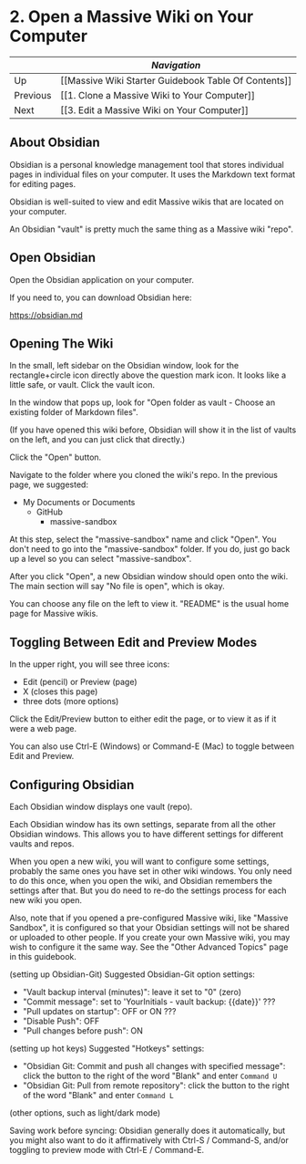 # 2. Open a Massive Wiki on Your Computer

| | _Navigation_ |
|---|---|
| Up | [[Massive Wiki Starter Guidebook Table Of Contents]] |
| Previous | [[1. Clone a Massive Wiki to Your Computer]] |
| Next | [[3. Edit a Massive Wiki on Your Computer]] |

## About Obsidian

Obsidian is a personal knowledge management tool that stores individual pages in individual files on your computer.  It uses the Markdown text format for editing pages.

Obsidian is well-suited to view and edit Massive wikis that are located on your computer.

An Obsidian "vault" is pretty much the same thing as a Massive wiki "repo".

## Open Obsidian

Open the Obsidian application on your computer.

If you need to, you can download Obsidian here:

https://obsidian.md

## Opening The Wiki

In the small, left sidebar on the Obsidian window, look for the rectangle+circle icon directly above the question mark icon. It looks like a little safe, or vault.  Click the vault icon.

In the window that pops up, look for "Open folder as vault - Choose an existing folder of Markdown files".

(If you have opened this wiki before, Obsidian will show it in the list of vaults on the left, and you can just click that directly.)

Click the "Open" button.

Navigate to the folder where you cloned the wiki's repo.  In the previous page, we suggested:

* My Documents or Documents
  * GitHub
    * massive-sandbox

At this step, select the "massive-sandbox" name and click "Open".  You don't need to go into the "massive-sandbox" folder.  If you do, just go back up a level so you can select "massive-sandbox".

After you click "Open", a new Obsidian window should open onto the wiki.  The main section will say "No file is open", which is okay.

You can choose any file on the left to view it.  "README" is the usual home page for Massive wikis.

## Toggling Between Edit and Preview Modes

In the upper right, you will see three icons:

* Edit (pencil) or Preview (page)
* X (closes this page)
* three dots (more options)

Click the Edit/Preview button to either edit the page, or to view it as if it were a web page.

You can also use Ctrl-E (Windows) or Command-E (Mac) to toggle between Edit and Preview.

## Configuring Obsidian

Each Obsidian window displays one vault (repo).

Each Obsidian window has its own settings, separate from all the other Obsidian windows. This allows you to have different settings for different vaults and repos.

When you open a new wiki, you will want to configure some settings, probably the same ones you have set in other wiki windows.  You only need to do this once, when you open the wiki, and Obsidian remembers the settings after that.  But you do need to re-do the settings process for each new wiki you open.

Also, note that if you opened a pre-configured Massive wiki, like "Massive Sandbox", it is configured so that your Obsidian settings will not be shared or uploaded to other people.  If you create your own Massive wiki, you may wish to configure it the same way.  See the "Other Advanced Topics" page in this guidebook.

(setting up Obsidian-Git)
Suggested Obsidian-Git option settings:
  - "Vault backup interval (minutes)": leave it set to "0" (zero)
  - "Commit message": set to 'YourInitials - vault backup: {{date}}' ???
  - "Pull updates on startup": OFF or ON ???
  - "Disable Push": OFF
  - "Pull changes before push": ON

(setting up hot keys)
Suggested "Hotkeys" settings:
- "Obsidian Git: Commit and push all changes with specified message": click the button to the right of the word "Blank" and enter `Command U`
- "Obsidian Git: Pull from remote repository": click the button to the right of the word "Blank" and enter `Command L`

(other options, such as light/dark mode)

Saving work before syncing: Obsidian generally does it automatically, but you might also want to do it affirmatively with Ctrl-S / Command-S, and/or toggling to preview mode with Ctrl-E / Command-E.
